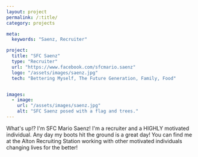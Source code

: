 ```yaml
---
layout: project
permalink: /:title/
category: projects

meta:
  keywords: "Saenz, Recruiter"

project:
  title: "SFC Saenz"
  type: "Recruiter"
  url: "https://www.facebook.com/sfcmario.saenz"
  logo: "/assets/images/saenz.jpg"
  tech: "Bettering Myself, The Future Generation, Family, Food"


images:
  - image:
    url: "/assets/images/saenz.jpg"
    alt: "SFC Saenz posed with a flag and trees."
---
```

<p>What's up!? I'm SFC Mario Saenz! I'm a recruiter and a HIGHLY motivated individual. Any day my boots hit the ground is a great day! You can find me at the Alton Recruiting Station working with other motivated individuals changing lives for the better!</p>